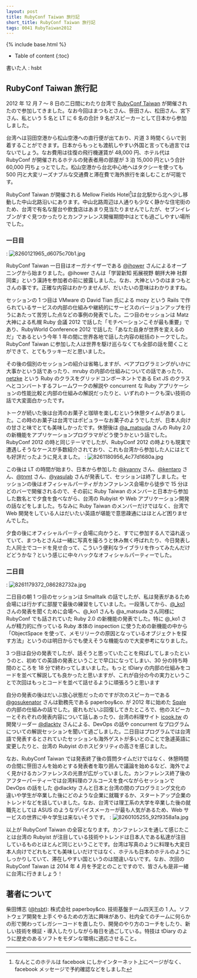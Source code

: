```yaml
---
layout: post
title: RubyConf Taiwan 旅行記
short_title: RubyConf Taiwan 旅行記
tags: 0041 RubyTaiwan2012
---
```

{% include base.html %}


* Table of content
{:toc}


書いた人 : hsbt

## RubyConf Taiwan 旅行記

2012 年 12 月 7 〜 8 日の二日間にわたり台湾で [RubyConf Taiwan](http://rubyconf.tw/2012/) が開催されたので参加してきました。なお今回はまつもとさん、笹田さん、松田さん、宮下さん、私という 5 名と LT に 6 名の合計 9 名がスピーカーとして日本から参加しました。

台湾ヘは羽田空港から松山空港への直行便が出ており、片道 3 時間くらいで到着することができます。日本からもっとも渡航しやすい外国と言っても過言ではないでしょう。なお費用は往復の飛行機運賃が 48,000 円、ホテル代は RubyConf が開催されるホテルの発表者用の部屋が 3 泊 15,000 円という合計 60,000 円ちょっとでした。松山空港から台北中心地へはタクシーを使っても 500 円と大変リーズナブルな交通費と滞在費で海外旅行を楽しむことが可能です。

RubyConf Taiwan が開催される Mellow Fields Hotel[^1]は台北駅から北へ少し移動した中山北路沿いにあります。中山北路周辺は人通りも少なく静かな住宅街のため、台湾で有名な屋台や飲食店はあまり見当たりませんでしたが、セブンイレブンがすぐ見つかったりとカンファレンス開催期間中はとても過ごしやすい場所でした。

### 一日目
: ![8260121965_d6075c70b1.jpg]({{base}}{{site.baseurl}}/images/0041-RubyTaiwan2012/8260121965_d6075c70b1.jpg)

RubyConf Taiwan 一日目はオーガナイザーである [@ihower](https://twitter.com/ihower) さんによるオープニングから始まりました。@ihower さんは「学習新知 拓展視野 朝拝大神 社群同楽」という漢詩を参加者の前に披露しました。なお、大神というのはまつもとさんの事です。正確な内容はわかりませんが、だいたいの意味はわかりますね。

セッションの 1 つ目は VMware の David Tian 氏による mozy という Rails で作られているサービスの内部の仕組みや継続的にサービスのバージョンアップを行うにあたって苦労した点などの事例の発表でした。二つ目のセッションは Matz 大神による札幌 Ruby 会議 2012 で話した「モチベーションこそが最も重要」であり、RubyWorld Conference 2012 で話した「あなた自身が世界を変えるのだ」であるという今年 1 年の間に世界各地で話した内容の総括のトークでした。RubyConf Taiwan に参加した人は世界を駆け巡らなくても全部の話を聞くことができて、とてもラッキーだと思いました。

その後の個別のセッションの紹介は省略しますが、ペアプログラミングがいかに大事かという話であったり、mruby の内部の仕組みについての話であったり、[netzke](http://netzke.org/) という Ruby のクラスをグリッドコンポーネントである Ext JS のクラスへとコンバートするフレームワークの解説や concurrent な Ruby アプリケーションの性能比較と内部の仕組みの解説だったりと、いずれのトークも深い技術の話で大変面白かったです。

トークが続いた後は台湾のお菓子と珈琲を楽しむという休憩タイムがありました。この時のお菓子は台湾ではポピュラーなお菓子のようでしたが、日本人向けの甘さと味でとても美味しかったです。休憩後は [@a_matsuda](https://twitter.com/a_matsuda) さんの Ruby 2.0 の新機能をアプリケーションプログラマがどう使うかという話でした。RubyConf 2012 の時と同じテーマでしたが、RubyConf 2012 の時よりも現実で遭遇しそうなケースが多数紹介されており、これも台湾から参加した人にはとても好評だったように見えました。
: ![8261180956_4c77d1680a.jpg]({{base}}{{site.baseurl}}/images/0041-RubyTaiwan2012/8261180956_4c77d1680a.jpg)

この後は LT の時間が始まり、日本から参加した [@kyanny](https://twitter.com/kyanny) さん、[@kentaro](https://twitter.com/kentaro) さん、[@tnmt](https://twitter.com/tnmt) さん、[@yasulab](https://twitter.com/yasulab) さんが発表して、セッションは終了しました。セッションの後はオフィシャルパーティがカンファレンス会場から徒歩で 15 分ほどのバーで開催されるので、その前に Ruby Taiwan のメンバーと日本から参加した数名とで夕食を食べながら、台湾の Rubyist や Web アプリケーション開発の話などをしました。ちなみに Ruby Taiwan のメンバーだけではなく、台湾で Web 開発をしている人はだいたい英語が堪能で意思疎通にはほとんど困りませんでした。

夕食の後にオフィシャルパーティ会場に向かうと、すでに参加する人で溢れ返っていて、まつもとさんは一緒に写真を撮ろうと休み無く呼ばれたり、今日発表した人同士でコードを見せ合って、こういう便利なライブラリを作ってみたんだけどどうかな？という感じに中々ハックなオフィシャルパーティーでした。

### 二日目
: ![8261179372_086282732a.jpg]({{base}}{{site.baseurl}}/images/0041-RubyTaiwan2012/8261179372_086282732a.jpg)

二日目の朝 1 つ目のセッションは Smalltalk の話でしたが、私は発表があるため会場には行かずに部屋で最後の練習をしていました。一段落してから、[@_ko1](https://twitter.com/_ko1) さんの発表を聞くために会場へ、@_ko1 さんも @a_matsuda さん同様に RubyConf でも話されていた Ruby 2.0 の新機能の発表でした。特に @_ko1 さんが精力的に作っている Ruby 本体の inspection に使うための新機能の中から「ObjectSpace を使って、メモリリークの原因となっているオブジェクトを探す方法」というのは明日からでも使えそうな機能なので大変参考になりました。

3 つ目は自分の発表でしたが、話そうと思っていたことを飛ばしてしまったというのと、初めての英語の発表ということで早口になってしまい、30 分の持ち時間のところを 18 分で終わってしまいました。もっと tDiary の内部の仕組みをコードを並べて解説しても良かったと思いますが、これが自分の今の実力ということで次回はもっとコードを並べて話せるように頑張ろうと思います

自分の発表の後はだいぶ放心状態だったのですが次のスピーカーである [@gosukenator](https://twitter.com/gosukenator) さんは勤務先である paperboy&amp;co. が 2012 年に始めた [Sqale](http://sqale.jp/) の内部の仕組みの話でした。疲れもだいぶ回復してきたところで、他のスピーカーとそれぞれの発表内容について話しあったり、台湾の料理サイト [icook.tw](http://icook.tw) の開発リーダー [@dlackty](https://twitter.com/dlackty) さんによる、DevOps の話や concurrent なプログラムについての解説セッションを聞いて過ごしました。二日目はプログラムでは台湾語で発表するとされていたセッションも海外ゲストが多いとのことで急遽英語に変更したりと、台湾の Rubyist のホスピタリティの高さを感じました。

なお、RubyConf Taiwan では発表終了後の質問タイムだけではなく、休憩時間の合間に笹田さんを始めとする発表者を取り囲んで議論を始めるなど、海外でよく見かけるカンファレンスの光景が広がっていました。カンファレンス終了後のアフターパーティーでは台湾料理のフルコースを食べながらセッションで DevOps の話をした @dlackty さんと日本と台湾の間のプログラミング文化の違いや学生が卒業した後にどのような企業に就職するか、スタートアップ企業のトレンドなどを話していました。なお、台湾では理工系の大学を卒業した後の就職先としては ASUS のようなデバイスメーカーが最も人気があるため、Web サービスの世界に中々学生は来ないそうです。
: ![8260105255_92f9358a1a.jpg]({{base}}{{site.baseurl}}/images/0041-RubyTaiwan2012/8260105255_92f9358a1a.jpg)

以上が RubyConf Taiwan の全容となります。カンファレンスを通して感じたことは台湾の Rubyist が注目している技術やトレンドは日本人である私達が注目しているものとほとんど同じということです。台湾は写真のように料理も大変日本人向けでどれもとても美味しいだけではなく、ホテルも日本のホテルのようにしっかりしていて、滞在しやすい国というのは間違いないです。なお、次回の RubyConf Taiwan は 2014 年 4 月を予定とのことですので、皆さんも是非一緒に台湾に行きましょう！

## 著者について

柴田博志 ([@hsbt](https://twitter.com/hsbt)): 株式会社 paperboy&amp;co. 技術基盤チーム四天王の 1 人。ソフトウェア開発を上手くやるための方法に興味があり、社内全てのチームに何らかの形で関わってレガシーコードを直したり、開発のやり方のコーチをしたり、新しい技術を検証・導入したりしながら毎日を過ごしている。特技は tDiary のように歴史のあるソフトをモダンな環境に適応させること。

----

[^1]: なんとこのホテルは facebook にしかインターネット上にページがなく、facebook メッセージで予約確認などをしました
